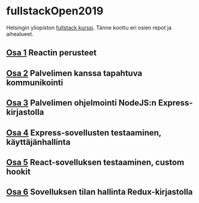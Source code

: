 # fullstackOpen2019

Helsingin yliopiston [fullstack kurssi](https://fullstackopen.com/). Tänne koottu eri osien repot ja aihealueet.

## [Osa 1](https://github.com/Temez1/fullstackOpen2019Part1) Reactin perusteet

## [Osa 2](https://github.com/Temez1/fullstackOpen2019Part2) Palvelimen kanssa tapahtuva kommunikointi

## [Osa 3](https://github.com/Temez1/fullstackOpen2019Part3) Palvelimen ohjelmointi NodeJS:n Express-kirjastolla

## [Osa 4](https://github.com/Temez1/fullstackOpen2019Part4Blogilista) Express-sovellusten testaaminen, käyttäjänhallinta

## [Osa 5](https://github.com/Temez1/fullstackOpen2019Part5) React-sovelluksen testaaminen, custom hookit

## [Osa 6](https://github.com/Temez1/fullstackOpen2019Part6) Sovelluksen tilan hallinta Redux-kirjastolla
